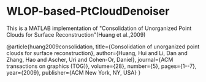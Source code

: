# WLOP-based-PtCloudDenoiser
This is a MATLAB implementation of "Consolidation of Unorganized Point Clouds for Surface Reconstruction"(Huang et al.,2009)

@article{huang2009consolidation,
  title={Consolidation of unorganized point clouds for surface reconstruction},
  author={Huang, Hui and Li, Dan and Zhang, Hao and Ascher, Uri and Cohen-Or, Daniel},
  journal={ACM transactions on graphics (TOG)},
  volume={28},
  number={5},
  pages={1--7},
  year={2009},
  publisher={ACM New York, NY, USA}
}
